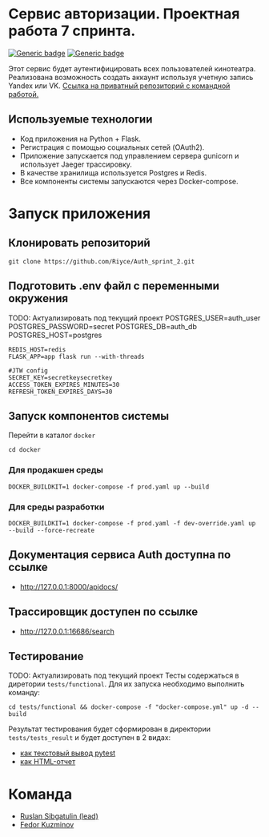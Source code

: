 # Сервис авторизации. Проектная работа 7 спринта.
[![Generic badge](https://img.shields.io/badge/Changelog-<COLOR>.svg)](./CHANGELOG.md)
[![Generic badge](https://img.shields.io/badge/Our-Team-<COLOR>.svg)](#команда)


Этот сервис будет аутентифицировать всех пользователей кинотеатра. Реализована возможность создать аккаунт используя учетную запись Yandex или VK.
[Ссылка на приватный репозиторий с командной работой.](https://github.com/Riyce/Auth_sprint_2)

## Используемые технологии
- Код приложения на Python + Flask.
- Регистрация с помощью социальных сетей (OAuth2).
- Приложение запускается под управлением сервера gunicorn и использует Jaeger трассировку.
- В качестве хранилища используется Postgres и Redis.
- Все компоненты системы запускаются через Docker-compose.

# Запуск приложения
## Клонировать репозиторий
    git clone https://github.com/Riyce/Auth_sprint_2.git

## Подготовить .env файл с переменными окружения
TODO: Актуализировать под текущий проект
    POSTGRES_USER=auth_user
    POSTGRES_PASSWORD=secret
    POSTGRES_DB=auth_db
    POSTGRES_HOST=postgres

    REDIS_HOST=redis
    FLASK_APP=app flask run --with-threads

    #JTW config
    SECRET_KEY=secretkeysecretkey
    ACCESS_TOKEN_EXPIRES_MINUTES=30
    REFRESH_TOKEN_EXPIRES_DAYS=30

## Запуск компонентов системы
Перейти в каталог `docker`

    cd docker

### Для продакшен среды

    DOCKER_BUILDKIT=1 docker-compose -f prod.yaml up --build

### Для среды разработки
    DOCKER_BUILDKIT=1 docker-compose -f prod.yaml -f dev-override.yaml up --build --force-recreate

## Документация сервиса Auth доступна по ссылке
- http://127.0.0.1:8000/apidocs/

## Трассировщик доступен по ссылке
- http://127.0.0.1:16686/search

## Тестирование
TODO: Актуализировать под текущий проект
Тесты содержаться в диретории `tests/functional`. Для их запуска необходимо выполнить команду:

    cd tests/functional && docker-compose -f "docker-compose.yml" up -d --build

Результат тестирования будет сформирован в директории `tests/tests_result` и будет доступен в 2 видах:
- [как текстовый вывод pytest](tests/tests_result/tests_result.txt)
- [как HTML-отчет](tests/tests_result/report.html)

# Команда
- [Ruslan Sibgatulin (lead)](https://github.com/RuslanSibgatulin)
- [Fedor Kuzminov](https://github.com/Riyce)
